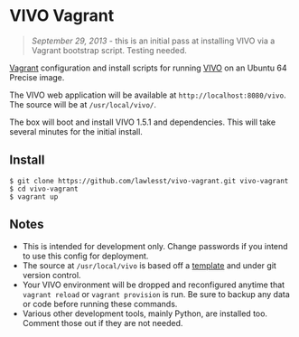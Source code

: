 # VIVO Vagrant

>*September 29, 2013* - this is an initial pass at installing VIVO via a Vagrant bootstrap script.  Testing needed.

[Vagrant](http://www.vagrantup.com/) configuration and install scripts for running [VIVO](http://vivoweb.org) on an Ubuntu 64 Precise image.

The VIVO web application will be available at `http://localhost:8080/vivo`.  The source will be at `/usr/local/vivo/`.

The box will boot and install VIVO 1.5.1 and dependencies.  This will take several minutes for the initial install.

## Install

~~~
$ git clone https://github.com/lawlesst/vivo-vagrant.git vivo-vagrant
$ cd vivo-vagrant
$ vagrant up
~~~

## Notes
 * This is intended for development only.  Change passwords if you intend to use this config for deployment.
 * The source at `/usr/local/vivo` is based off a [template](https://github.com/lawlesst/vivo-project-template) and under git
 version control.
 * Your VIVO environment will be dropped and reconfigured anytime that `vagrant reload` or `vagrant provision` is run.
 Be sure to backup any data or code before running these commands.
 * Various other development tools, mainly Python, are installed too.  Comment those out if they are not needed.

